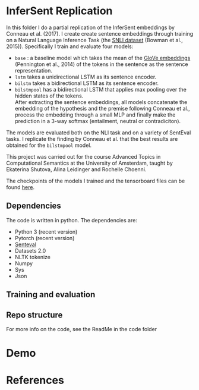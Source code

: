 # InferSent Replication
In this folder I do a partial replication of the InferSent embeddings by Conneau et al. (2017). I create create sentence embeddings through training on a Natural Language Inference Task (the [SNLI dataset](https://nlp.stanford.edu/projects/snli/) (Bowman et al., 2015)). Specifically I train and evaluate four models:
* `base` : a baseline model which takes the mean of the [GloVe embeddings](https://nlp.stanford.edu/projects/glove/) (Pennington et al., 2014) of the tokens in the sentence as the sentence representation.
* `lstm` takes a unidirectional LSTM as its sentence encoder.
* `bilstm` takes a bidirectional LSTM as its sentence encoder.
* `bilstmpool` has a bidirectional LSTM that applies max pooling over the hidden states of the tokens.       
After extracting the sentence embeddings, all models concatenate the embedding of the hypothesis and the premise following Conneau et al., process the embedding through a small MLP and finally make the prediction in a 3-way softmax (entailment, neutral or contradiciton).

The models are evaluated both on the NLI task and on a variety of SentEval tasks. I replicate the finding by Conneau et al. that the best results are obtained for the `bilstmpool` model. 

This project was carried out for the course Advanced Topics in Computational Semantics at the University of Amsterdam, taught by Ekaterina Shutova, Alina Leidinger and Rochelle Choenni.

The checkpoints of the models I trained and the tensorboard files can be found [here](https://drive.google.com/drive/folders/18EWKTYv4CsF8mxgE7K4Ym6zHtqR6w6fF?usp=sharing).

## Dependencies
The code is written in python. The dependencies are:
* Python 3 (recent version)
* Pytorch (recent version)
* [Senteval](https://github.com/facebookresearch/SentEval) 
* Datasets 2.0
* NLTK tokenize
* Numpy
* Sys 
* Json

## Training and evaluation

## Repo structure
For more info on the code, see the ReadMe in the code folder

# Demo 

# References